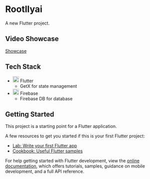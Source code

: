 # Rootllyai

A new Flutter project.

## Video Showcase
[Showcase](https://user-images.githubusercontent.com/69642436/194080471-3361561c-4581-4b54-9618-aec557eceb27.mp4)

## Tech Stack

- <img src="https://cdn.jsdelivr.net/gh/devicons/devicon/icons/flutter/flutter-original.svg" width="20px"/> Flutter
  - GetX for state management
- <img src="https://cdn.jsdelivr.net/gh/devicons/devicon/icons/firebase/firebase-plain.svg" width="20px" /> Firebase
  - Firebase DB for database

## Getting Started

This project is a starting point for a Flutter application.

A few resources to get you started if this is your first Flutter project:

- [Lab: Write your first Flutter app](https://docs.flutter.dev/get-started/codelab)
- [Cookbook: Useful Flutter samples](https://docs.flutter.dev/cookbook)

For help getting started with Flutter development, view the
[online documentation](https://docs.flutter.dev/), which offers tutorials,
samples, guidance on mobile development, and a full API reference.
